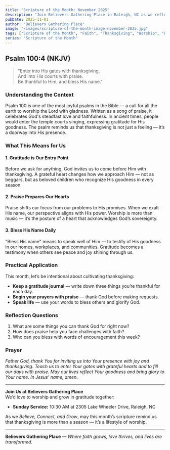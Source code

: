 ```yaml
---
title: "Scripture of the Month: November 2025"
description: "Join Believers Gathering Place in Raleigh, NC as we reflect on Psalm 100:4 — entering God's presence with thanksgiving and praise."
pubDate: 2025-11-01
author: "Believers Gathering Place"
image: "/images/scripture-of-the-month-image-november-2025.jpg"
tags: ["Scripture of the Month", "Faith", "Thanksgiving", "Worship", "Raleigh Church", "North Carolina", "Christian Community"]
series: "Scripture of the Month"
---
```


## Psalm 100:4 (NKJV)
> "Enter into His gates with thanksgiving,  
> And into His courts with praise.  
> Be thankful to Him, and bless His name."

### Understanding the Context

Psalm 100 is one of the most joyful psalms in the Bible — a call for all the earth to worship the Lord with gladness. Written as a song of praise, it celebrates God's steadfast love and faithfulness. In ancient times, people would enter the temple courts singing, expressing gratitude for His goodness. The psalm reminds us that thanksgiving is not just a feeling — it’s a doorway into His presence.

### What This Means for Us

#### 1. **Gratitude is Our Entry Point**
Before we ask for anything, God invites us to come before Him with thanksgiving. A grateful heart changes how we approach Him — not as beggars, but as beloved children who recognize His goodness in every season.

#### 2. **Praise Prepares Our Hearts**
Praise shifts our focus from our problems to His promises. When we exalt His name, our perspective aligns with His power. Worship is more than music — it’s the posture of a heart that acknowledges God’s sovereignty.

#### 3. **Bless His Name Daily**
"Bless His name" means to speak well of Him — to testify of His goodness in our homes, workplaces, and communities. Gratitude becomes a testimony when others see peace and joy shining through us.

### Practical Application

This month, let’s be intentional about cultivating thanksgiving:

- **Keep a gratitude journal** — write down three things you’re thankful for each day.  
- **Begin your prayers with praise** — thank God before making requests.  
- **Speak life** — use your words to bless others and glorify God.  

### Reflection Questions

1. What are some things you can thank God for right now?  
2. How does praise help you face challenges with faith?  
3. Who can you bless with words of encouragement this week?  

### Prayer

*Father God, thank You for inviting us into Your presence with joy and thanksgiving. Teach us to enter Your gates with grateful hearts and to fill our days with praise. May our lives reflect Your goodness and bring glory to Your name. In Jesus’ name, amen.*  

---

**Join Us at Believers Gathering Place**  
We’d love to worship and grow in gratitude together:  
- **Sunday Service:** 10:30 AM at 2305 Lake Wheeler Drive, Raleigh, NC  

As we *Believe, Connect, and Grow*, may this month’s scripture remind us that thanksgiving is more than a season — it’s a lifestyle of worship.  

---

**Believers Gathering Place** — *Where faith grows, love thrives, and lives are transformed.*